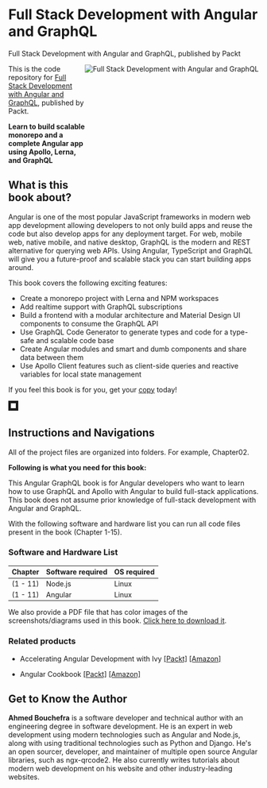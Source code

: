 # Full Stack Development with Angular and GraphQL
Full Stack Development with Angular and GraphQL, published by Packt

<a href="https://www.packtpub.com/product/full-stack-development-with-angular-and-graphql/9781800202467"><img src="https://static.packt-cdn.com/products/9781800202467/cover/smaller" alt="Full Stack Development with Angular and GraphQL" height="256px" align="right"></a>

This is the code repository for [Full Stack Development with Angular and GraphQL](https://www.packtpub.com/product/full-stack-development-with-angular-and-graphql/9781800202467), published by Packt.

**Learn to build scalable monorepo and a complete Angular app using Apollo, Lerna, and GraphQL**

## What is this book about?
Angular is one of the most popular JavaScript frameworks in modern web app development allowing developers to not only build apps and reuse the code but also develop apps for any deployment target. For web, mobile web, native mobile, and native desktop, GraphQL is the modern and REST alternative for querying web APIs. Using Angular, TypeScript and GraphQL will give you a future-proof and scalable stack you can start building apps around.

This book covers the following exciting features:

* Create a monorepo project with Lerna and NPM workspaces
* Add realtime support with GraphQL subscriptions
* Build a frontend with a modular architecture and Material Design UI components to consume the GraphQL API
* Use GraphQL Code Generator to generate types and code for a type-safe and scalable code base
* Create Angular modules and smart and dumb components and share data between them
* Use Apollo Client features such as client-side queries and reactive variables for local state management 

If you feel this book is for you, get your [copy](https://www.amazon.com/dp/1800202466) today!

<a href="https://www.packtpub.com/?utm_source=github&utm_medium=banner&utm_campaign=GitHubBanner"><img src="https://raw.githubusercontent.com/PacktPublishing/GitHub/master/GitHub.png" 
alt="https://www.packtpub.com/" border="5" /></a>


## Instructions and Navigations
All of the project files are organized into folders. For example, Chapter02.

**Following is what you need for this book:**

This Angular GraphQL book is for Angular developers who want to learn how to use GraphQL and Apollo with Angular to build full-stack applications. This book does not assume prior knowledge of full-stack development with Angular and GraphQL.

With the following software and hardware list you can run all code files present in the book (Chapter 1-15).

### Software and Hardware List

| Chapter  | Software required                   | OS required                        |
| -------- | ------------------------------------| -----------------------------------|
| (1 - 11) |  Node.js                            | Linux                              |
| (1 - 11) | Angular                             | Linux                              |


We also provide a PDF file that has color images of the screenshots/diagrams used in this book. [Click here to download it](https://static.packt-cdn.com/downloads/9781800202467_ColorImages.pdf).

### Related products <Other books you may enjoy>
* Accelerating Angular Development with Ivy  [[Packt]](https://www.packtpub.com/product/accelerating-angular-development-with-ivy/9781800205215) [[Amazon]](https://www.amazon.in/Accelerating-Angular-Development-Ivy-practical/dp/180020521X)

* Angular Cookbook [[Packt]](https://www.packtpub.com/product/angular-cookbook/9781838989439) [[Amazon]](https://www.amazon.com/Angular-Cookbook-actionable-recipes-developer/dp/1838989439)

## Get to Know the Author
**Ahmed Bouchefra** is a software developer and technical author with an engineering degree in software development. He is an expert in web development using modern technologies such as Angular and Node.js, along with using traditional technologies such as Python and Django. He's an open sourcer, developer, and maintainer of multiple open source Angular libraries, such as ngx-qrcode2. He also currently writes tutorials about modern web development on his website and other industry-leading websites.



